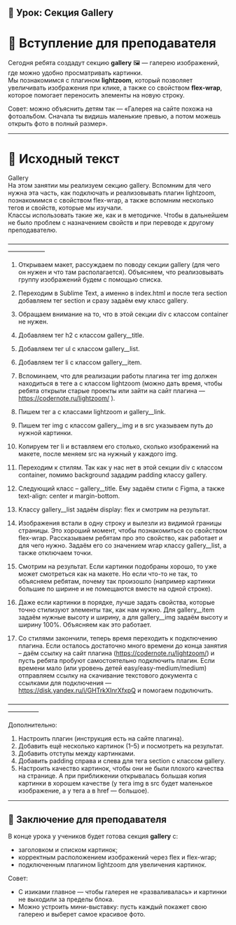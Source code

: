## 🚀 Урок: Секция Gallery  

# 🎤 Вступление для преподавателя  

Сегодня ребята создадут секцию **gallery** 🖼 — галерею изображений, где можно удобно просматривать картинки.  
Мы познакомимся с плагином **lightzoom**, который позволяет увеличивать изображения при клике, а также со свойством **flex-wrap**, которое помогает переносить элементы на новую строку.  

Совет: можно объяснить детям так — «Галерея на сайте похожа на фотоальбом. Сначала ты видишь маленькие превью, а потом можешь открыть фото в полный размер».  

---

# 📖 Исходный текст  

Gallery  
На этом занятии мы реализуем секцию gallery. Вспомним для чего нужна эта часть, как подключать и реализовывать плагин lightzoom, познакомимся с свойством flex-wrap, а также вспомним несколько тегов и свойств, которые мы изучали.  
Классы использовать такие же, как и в методичке. Чтобы в дальнейшем не было проблем с назначением свойств и при переводе к другому преподавателю.  

——————————————————————————————————————————  

1) Открываем макет, рассуждаем по поводу секции gallery (для чего он нужен и что там располагается). Объясняем, что реализовывать группу изображений будем с помощью списка.  
2) Переходим в Sublime Text, а именно в index.html и после тега section добавляем тег section и сразу задаём ему класс gallery.  

3) Обращаем внимание на то, что в этой секции div с классом container не нужен.  
4) Добавляем тег h2 с классом gallery__title.  

5) Добавляем тег ul с классом gallery__list.  

6) Добавляем тег li с классом gallery__item.  

7) Вспоминаем, что для реализации работы плагина тег img должен находиться в теге a с классом lightzoom (можно дать время, чтобы ребята открыли старые проекты или зайти на сайт плагина — https://codernote.ru/lightzoom/ ).  
8) Пишем тег a с классами lightzoom и gallery__link.  

9) Пишем тег img с классом gallery__img и в src указываем путь до нужной картинки.  

10) Копируем тег li и вставляем его столько, сколько изображений на макете, после меняем src на нужный у каждого img.  

11) Переходим к стилям. Так как у нас нет в этой секции div с классом container, помимо background зададим padding классу gallery.  

12) Следующий класс – gallery__title. Ему задаём стили с Figma, а также text-align: center и margin-bottom.  

13) Классу gallery__list задаём display: flex и смотрим на результат.  

14) Изображения встали в одну строку и вылезли из видимой границы страницы. Это хороший момент, чтобы познакомиться со свойством flex-wrap. Рассказываем ребятам про это свойство, как работает и для чего нужно. Задаём его со значением wrap классу gallery__list, а также отключаем точки.  

15) Смотрим на результат. Если картинки подобраны хорошо, то уже может смотреться как на макете. Но если что-то не так, то объясняем ребятам, почему так произошло (например картинки большие по ширине и не помещаются вместе на одной строке).  

16) Даже если картинки в порядке, лучше задать свойства, которые точно стилизуют элементы так, как нам нужно. Для gallery__item задаём нужные высоту и ширину, а для gallery__img задаём высоту и ширину 100%. Объясняем как это работает.  

17) Со стилями закончили, теперь время переходить к подключению плагина. Если осталось достаточно много времени до конца занятия – даём ссылку на сайт плагина (https://codernote.ru/lightzoom/) и пусть ребята пробуют самостоятельно подключить плагин. Если времени мало (или уровень детей easy/easy-medium/medium) отправляем ссылку на скачивание текстового документа с ссылками для подключения — https://disk.yandex.ru/i/GHTrkXInrXfxpQ и помогаем подключить.  

—————————————————————————————————————————  

Дополнительно:  
1) Настроить плагин (инструкция есть на сайте плагина).  
2) Добавить ещё несколько картинок (1–5) и посмотреть на результат.  
3) Добавить отступы между картинками.  
4) Добавить padding справа и слева для тега section с классом gallery.  
5) Настроить качество картинок, чтобы они не были плохого качества на странице. А при приближении открывалась большая копия картинки в хорошем качестве (у тега img в src будет маленькое изображение, а у тега a в href — большое).  

---

## 🎯 Заключение для преподавателя  

В конце урока у учеников будет готова секция **gallery** с:  

- заголовком и списком картинок;  
- корректным расположением изображений через flex и flex-wrap;  
- подключенным плагином lightzoom для увеличения картинок.  

Совет:  
- С изиками главное — чтобы галерея не «разваливалась» и картинки не выходили за пределы блока.  
- Можно устроить мини-выставку: пусть каждый покажет свою галерею и выберет самое красивое фото.  


